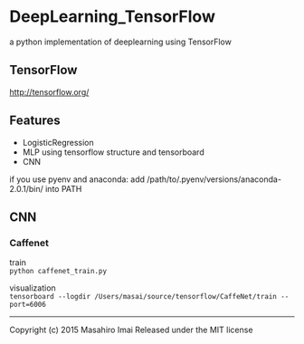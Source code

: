 # DeepLearning_TensorFlow
a python implementation of deeplearning using TensorFlow

## TensorFlow ##
http://tensorflow.org/

## Features

- LogisticRegression
- MLP using tensorflow structure and tensorboard
- CNN

if you use pyenv and anaconda:
add /path/to/.pyenv/versions/anaconda-2.0.1/bin/ into PATH

## CNN
### Caffenet

train  
`python caffenet_train.py`


visualization  
`tensorboard --logdir /Users/masai/source/tensorflow/CaffeNet/train --port=6006`



---

Copyright (c) 2015 Masahiro Imai
Released under the MIT license
